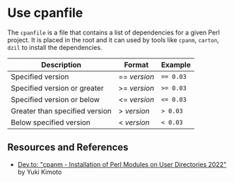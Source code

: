 # Use cpanfile

The `cpanfile` is a file that contains a list of dependencies for a given Perl project. It is placed in the root and it can used by tools like `cpanm`, `carton`, `dzil` to install the dependencies.

| Description | Format | Example |
|---|---|---|
| Specified version | == _version_ | `== 0.03` |
| Specified version or greater | >= _version_ | `>= 0.03` |
| Specified version or below  | <= _version_  | `<= 0.03` |
| Greater than specified version | > _version_ | `> 0.03` |
| Below specified version | < _version_ | `< 0.03` |

## Resources and References

- [Dev.to: "cpanm - Installation of Perl Modules on User Directories 2022"](https://dev.to/yukikimoto/cpanm-installation-of-perl-modules-on-user-directories-2022-2f60) by Yuki Kimoto
